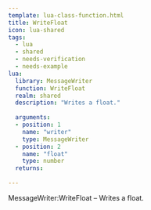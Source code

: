 ```yaml
---
template: lua-class-function.html
title: WriteFloat
icon: lua-shared
tags:
  - lua
  - shared
  - needs-verification
  - needs-example
lua:
  library: MessageWriter
  function: WriteFloat
  realm: shared
  description: "Writes a float."
  
  arguments:
  - position: 1
    name: "writer"
    type: MessageWriter
  - position: 2
    name: "float"
    type: number
  returns:
    
---
```


<div class="lua__search__keywords">
MessageWriter:WriteFloat &#x2013; Writes a float.
</div>
